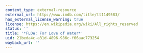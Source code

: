 ```yaml
---
content_type: external-resource
external_url: http://www.imdb.com/title/tt1149583/
has_external_license_warning: true
license: https://en.wikipedia.org/wiki/All_rights_reserved
status: ''
title: '*FLOW: For Love of Water*'
uid: 21beda4c-a31d-4896-986c-f66aac773254
wayback_url: ''
---
```

